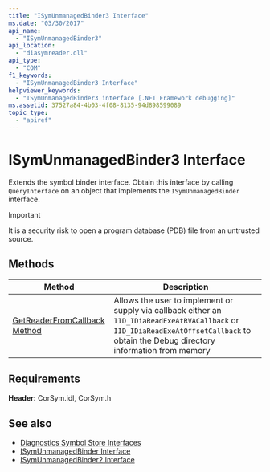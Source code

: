 ```yaml
---
title: "ISymUnmanagedBinder3 Interface"
ms.date: "03/30/2017"
api_name: 
  - "ISymUnmanagedBinder3"
api_location: 
  - "diasymreader.dll"
api_type: 
  - "COM"
f1_keywords: 
  - "ISymUnmanagedBinder3 Interface"
helpviewer_keywords: 
  - "ISymUnmanagedBinder3 interface [.NET Framework debugging]"
ms.assetid: 37527a84-4b03-4f08-8135-94d898599089
topic_type: 
  - "apiref"
---
```

# ISymUnmanagedBinder3 Interface
Extends the symbol binder interface. Obtain this interface by calling `QueryInterface` on an object that implements the `ISymUnmanagedBinder` interface.  
  
> [!IMPORTANT]
> It is a security risk to open a program database (PDB) file from an untrusted source.  
  
## Methods  
  
|Method|Description|  
|------------|-----------------|  
|[GetReaderFromCallback Method](isymunmanagedbinder3-getreaderfromcallback-method.md)|Allows the user to implement or supply via callback either an `IID_IDiaReadExeAtRVACallback` or `IID_IDiaReadExeAtOffsetCallback` to obtain the Debug directory information from memory|  
  
## Requirements  
 **Header:** CorSym.idl, CorSym.h  
  
## See also

- [Diagnostics Symbol Store Interfaces](diagnostics-symbol-store-interfaces.md)
- [ISymUnmanagedBinder Interface](isymunmanagedbinder-interface.md)
- [ISymUnmanagedBinder2 Interface](isymunmanagedbinder2-interface.md)
